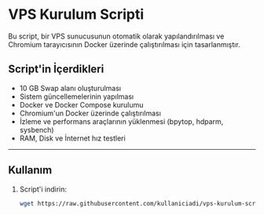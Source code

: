 # VPS Kurulum Scripti

Bu script, bir VPS sunucusunun otomatik olarak yapılandırılması ve Chromium tarayıcısının Docker üzerinde çalıştırılması için tasarlanmıştır.

## Script'in İçerdikleri
- 10 GB Swap alanı oluşturulması
- Sistem güncellemelerinin yapılması
- Docker ve Docker Compose kurulumu
- Chromium'un Docker üzerinde çalıştırılması
- İzleme ve performans araçlarının yüklenmesi (bpytop, hdparm, sysbench)
- RAM, Disk ve İnternet hız testleri

---

## Kullanım
1. Script'i indirin:
   ```bash
   wget https://raw.githubusercontent.com/kullaniciadi/vps-kurulum-script/main/setup_vps.sh
